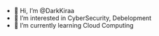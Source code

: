 - 👋 Hi, I’m @DarkKiraa
- 👀 I’m interested in CyberSecurity, Debelopment
- 🌱 I’m currently learning Cloud Computing

<!---
DarkKiraa/DarkKiraa is a ✨ special ✨ repository because its `README.md` (this file) appears on your GitHub profile.
You can click the Preview link to take a look at your changes.
--->
